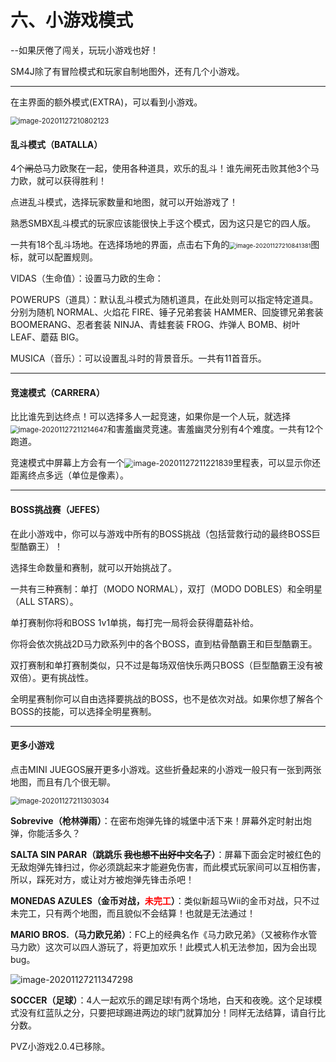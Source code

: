 # 六、小游戏模式

--如果厌倦了闯关，玩玩小游戏也好！ 

SM4J除了有冒险模式和玩家自制地图外，还有几个小游戏。

------

在主界面的额外模式(EXTRA)，可以看到小游戏。

<img src="https://www.helloimg.com/images/2020/12/21/image-2020112721080212351784f86bb87b6a0.png" alt="image-20201127210802123" style="zoom:80%;" />

#### 乱斗模式（BATALLA）

4个~~闸总~~马力欧聚在一起，使用各种道具，欢乐的乱斗！谁先闸死击败其他3个马力欧，就可以获得胜利！

点进乱斗模式，选择玩家数量和地图，就可以开始游戏了！

熟悉SMBX乱斗模式的玩家应该能很快上手这个模式，因为这只是它的四人版。

一共有18个乱斗场地。在选择场地的界面，点击右下角的<img src="https://www.helloimg.com/images/2020/12/21/image-2020112721084138114a01fda6c0e4852.png" alt="image-20201127210841381" style="zoom:67%;" />图标，就可以配置规则。

VIDAS（生命值）：设置马力欧的生命：

POWERUPS（道具）：默认乱斗模式为随机道具，在此处则可以指定特定道具。分别为随机 NORMAL、火焰花 FIRE、锤子兄弟套装 HAMMER、回旋镖兄弟套装 BOOMERANG、忍者套装 NINJA、青蛙套装 FROG、炸弹人 BOMB、树叶 LEAF、蘑菇 BIG。

MUSICA（音乐）：可以设置乱斗时的背景音乐。一共有11首音乐。

------

#### 竞速模式（CARRERA）

比比谁先到达终点！可以选择多人一起竞速，如果你是一个人玩，就选择<img src="https://www.helloimg.com/images/2020/12/21/image-2020112721121464738c549b7869f05e1.png" alt="image-20201127211214647" style="zoom:80%;" />和害羞幽灵竞速。害羞幽灵分别有4个难度。一共有12个跑道。

竞速模式中屏幕上方会有一个<img src="https://www.helloimg.com/images/2020/12/21/image-202011272112218395afabd790b5b8c5a.png" alt="image-20201127211221839" style="zoom:90%;" />里程表，可以显示你还距离终点多远（单位是像素）。

------

#### BOSS挑战赛（JEFES）

在此小游戏中，你可以与游戏中所有的BOSS挑战（包括营救行动的最终BOSS巨型酷霸王）！

选择生命数量和赛制，就可以开始挑战了。

一共有三种赛制：单打（MODO NORMAL），双打（MODO DOBLES）和全明星（ALL STARS）。

单打赛制你将和BOSS 1v1单挑，每打完一局将会获得蘑菇补给。

你将会依次挑战2D马力欧系列中的各个BOSS，直到枯骨酷霸王和巨型酷霸王。

双打赛制和单打赛制类似，只不过是每场双倍快乐两只BOSS（巨型酷霸王没有被双倍）。更有挑战性。

全明星赛制你可以自由选择要挑战的BOSS，也不是依次对战。如果你想了解各个BOSS的技能，可以选择全明星赛制。

------

#### 更多小游戏

点击MINI JUEGOS展开更多小游戏。这些折叠起来的小游戏一般只有一张到两张地图，而且有几个很无聊。

<img src="https://www.helloimg.com/images/2020/12/21/image-202011272113015874ad0c070c0fc15f6.png" alt="image-20201127211303034" style="zoom:80%;" />

**Sobrevive（枪林弹雨）**：在密布炮弹先锋的城堡中活下来！屏幕外定时射出炮弹，你能活多久？

**SALTA SIN PARAR（跳跳乐   ~~我也想不出好中文名了~~）**：屏幕下面会定时被红色的无敌炮弹先锋扫过，你必须跳起来才能避免伤害，而此模式玩家间可以互相伤害，所以，踩死对方，或让对方被炮弹先锋击杀吧！

**MONEDAS AZULES（金币对战，<font color=ff0000>未完工</font>）**：类似新超马Wii的金币对战，只不过未完工，只有两个地图，而且貌似不会结算！也就是无法通过！

**MARIO BROS.（马力欧兄弟）**：FC上的经典名作《马力欧兄弟》（又被称作水管马力欧）这次可以四人游玩了，将更加欢乐！此模式人机无法参加，因为会出现bug。

<img src="https://www.helloimg.com/images/2020/12/21/image-202011272113472983867ac78c38b947a.png" alt="image-20201127211347298"/>

**SOCCER（足球）**：4人一起欢乐的踢足球!有两个场地，白天和夜晚。这个足球模式没有红蓝队之分，只要把球踢进两边的球门就算加分！同样无法结算，请自行比分数。

PVZ小游戏2.0.4已移除。